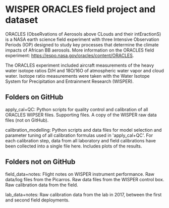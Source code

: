 WISPER ORACLES field project and dataset
========================================

ORACLES (ObseRvations of Aerosols above CLouds and their intEractionS) is a NASA earth science field 
experiment with three Intensive Observation Periods (IOP) designed to study key processes that 
determine the climate impacts of African BB aerosols. More information on the ORACLES field 
experiment: https://espo.nasa.gov/oracles/content/ORACLES.

The ORACLES experiment included aircraft measurements of the heavy water isotope ratios D/H and 
18O/16O of atmospheric water vapor and cloud water. Isotope ratio measurements were taken with the 
Water Isotope System for Precipitation and Entrainment Research (WISPER). 

Folders on GitHub
-------------------------

apply_cal+QC: Python scripts for quality control and calibration of all ORACLES WIPSER files. 
Supporting files. A copy of the WISPER raw data files (not on GitHub).

calibration_modelling: Python scripts and data files for model selection and parameter tuning of all 
calibration formulas used in 'apply_cal+QC'. For each calibration step, data from all laboratory and 
field calibrations have been collected into a single file here. Includes plots of the results.
	
Folders not on GitHub
-----------------------------

field_data+notes: Flight notes on WISPER instrument performance. Raw data/log files from the Picarros. Raw data files from the WISPER control box. Raw calibration data from the field.

lab_data+notes: Raw calibration data from the lab in 2017, between the first and second field 
deployments.
